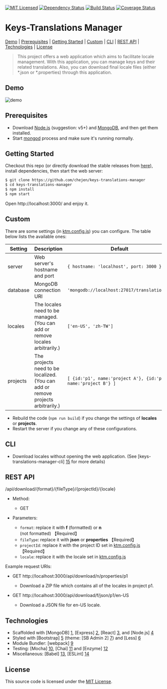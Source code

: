 [![MIT Licensed][license-image]][license-url]
[![Dependency Status][dependency-image]][dependency-url]
[![Build Status][travis-image]][travis-url]
[![Coverage Status][codecov-image]][codecov-url]

[license-image]: https://img.shields.io/badge/license-MIT-blue.svg
[license-url]: https://github.com/chejen/keys-translations-manager/blob/master/LICENSE
[dependency-image]: https://david-dm.org/chejen/keys-translations-manager.svg
[dependency-url]: https://david-dm.org/chejen/keys-translations-manager
[travis-image]: https://img.shields.io/travis/chejen/keys-translations-manager.svg
[travis-url]: https://travis-ci.org/chejen/keys-translations-manager
[codecov-image]: https://codecov.io/github/chejen/keys-translations-manager/coverage.svg?branch=master
[codecov-url]: https://codecov.io/github/chejen/keys-translations-manager?branch=master


# Keys-Translations Manager

[Demo](#demo) |
[Prerequisites](#prerequisites) |
[Getting Started](#getting-started) |
[Custom](#custom) |
[CLI](#cli) |
[REST API](#rest-api) |
[Technologies](#technologies) |
[License](#license)

> This project offers a web application which aims to facilitate locale management. With this application, you can manage keys and their related translations. Also, you can download final locale files (either *.json or *.properties) through this application.


## Demo
![demo](https://cloud.githubusercontent.com/assets/14872888/13722929/33d4bd16-e890-11e5-87ea-8809f7a9f81d.gif)


## Prerequisites
* Download [Node.js](https://nodejs.org/en/) (suggestion: v5+) and [MongoDB](https://www.mongodb.org/), and then get them installed.
* Start [mongod](https://docs.mongodb.org/manual/tutorial/manage-mongodb-processes/) process and make sure it's running normally.


## Getting Started
Checkout this repo (or directly download the stable releases from [here](https://github.com/chejen/keys-translations-manager/releases)), install dependencies, then start the web server:
```sh
$ git clone https://github.com/chejen/keys-translations-manager
$ cd keys-translations-manager
$ npm install
$ npm start
```
Open http://localhost:3000/ and enjoy it.


## Custom
There are some settings (in [ktm.config.js](./ktm.config.js)) you can configure. The table below lists the available ones:

| **Setting** | **Description** |**Default**|
|----------|-------|---|
|  server  |   Web server's hostname and port    | ```{ hostname: 'localhost', port: 3000 }```  |
|  database  |   MongoDB connection URI    | ```'mongodb://localhost:27017/translationdb'```  |
|  locales  |   The locales need to be managed. (You can add or remove locales arbitrarily.)    | ```['en-US', 'zh-TW']```  |
|  projects  |   The projects need to be localized. (You can add or remove projects arbitrarily.)    | ```[ {id:'p1', name:'project A'}, {id:'p2', name:'project B'} ]```  |

* Rebuild the code (```npm run build```) if you change the settings of **locales** or **projects**.
* Restart the server if you change any of these configurations.


## CLI
* Download locales without opening the web application. (See [keys-translations-manager-cli] [15] for more details)


## REST API
/api/download/{format}/{fileType}/{projectId}/{locale}

* Method:
  * GET

* Parameters:
  * `format`: replace it with **f** (formatted) or **n** (not formatted) 【Required】
  * `fileType`: replace it with **json** or **properties** 【Required】
  * `projectId`: replace it with the project ID set in [ktm.config.js](https://github.com/chejen/keys-translations-manager/blob/master/ktm.config.js) 【Required】
  * `locale`: replace it with the locale set in [ktm.config.js](https://github.com/chejen/keys-translations-manager/blob/master/ktm.config.js)

Example request URIs:

* GET http://localhost:3000/api/download/n/properties/p1
  * Download a ZIP file which contains all of the locales in project p1.

* GET http://localhost:3000/api/download/f/json/p1/en-US
  * Download a JSON file for en-US locale.


## Technologies
* Scaffolded with [MongoDB] [1], [Express] [2], [React] [3], and [Node.js] [4]
* Styled with [Bootstrap] [5] (theme: [SB Admin 2] [7]) and [Less] [6]
* Module Bundler: [webpack] [9]
* Testing: [Mocha] [10], [Chai] [11] and [Enzyme] [12]
* Miscellaneous: [Babel] [13], [ESLint] [14]


## License
This source code is licensed under the [MIT License](http://www.opensource.org/licenses/MIT).

[1]: https://www.mongodb.org/
[2]: http://expressjs.com/
[3]: https://facebook.github.io/react/
[4]: https://nodejs.org/en/
[5]: http://getbootstrap.com/
[6]: http://lesscss.org/
[7]: http://startbootstrap.com/template-overviews/sb-admin-2/
[8]: http://formatjs.io/react/
[9]: https://webpack.github.io/
[10]: https://mochajs.org/
[11]: http://chaijs.com/
[12]: http://airbnb.io/enzyme/
[13]: https://babeljs.io/
[14]: http://eslint.org/
[15]: https://github.com/chejen/keys-translations-manager/tree/master/packages/keys-translations-manager-cli
